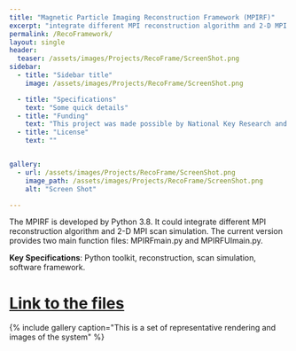 ```yaml
---
title: "Magnetic Particle Imaging Reconstruction Framework (MPIRF)"
excerpt: "integrate different MPI reconstruction algorithm and 2-D MPI scan simulation"
permalink: /RecoFramework/
layout: single
header:
  teaser: /assets/images/Projects/RecoFrame/ScreenShot.png
sidebar:
  - title: "Sidebar title"
    image: /assets/images/Projects/RecoFrame/ScreenShot.png

  - title: "Specifications"
    text: "Some quick details"
  - title: "Funding"
    text: "This project was made possible by National Key Research and Development Program of China, Grant/Award Numbers: 2016YFC0103803, 2017YFA0205200, 2017YFA0700401; National Natural Science Foundation of China, Grant/Award Numbers: 62027901, 81527805, 81671851, 81827808; CAS Youth Innovation Promotion Association, Grant/ Award Number: 2018167; CAS Key Technology Talent Program; The Project of High-Level Talents Team Introduction in Zhuhai City, Grant/Award Number: HLHPTP201703 "
  - title: "License"
    text: ""


gallery:
  - url: /assets/images/Projects/RecoFrame/ScreenShot.png
    image_path: /assets/images/Projects/RecoFrame/ScreenShot.png
    alt: "Screen Shot"

---
```

The MPIRF is developed by Python 3.8. It could integrate different MPI reconstruction algorithm and 2-D MPI scan simulation. The current version provides two main function files: MPIRFmain.py and MPIRFUImain.py.

**Key Specifications**: Python toolkit, reconstruction, scan simulation, software framework.

# [Link to the files](http://mpilab.net/en/simulation/)


{% include gallery caption="This is a set of representative rendering and images of the system" %}
